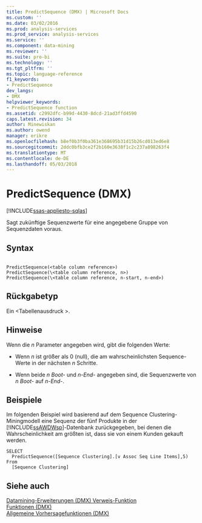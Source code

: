 ```yaml
---
title: PredictSequence (DMX) | Microsoft Docs
ms.custom: ''
ms.date: 03/02/2016
ms.prod: analysis-services
ms.prod_service: analysis-services
ms.service: ''
ms.component: data-mining
ms.reviewer: ''
ms.suite: pro-bi
ms.technology: ''
ms.tgt_pltfrm: ''
ms.topic: language-reference
f1_keywords:
- PredictSequence
dev_langs:
- DMX
helpviewer_keywords:
- PredictSequence function
ms.assetid: c2992dfc-b99d-4430-8dcd-21ad3ffd4590
caps.latest.revision: 34
author: Minewiskan
ms.author: owend
manager: erikre
ms.openlocfilehash: b8ef0b3f0ba361e368695b31d15b26cd013ed6e8
ms.sourcegitcommit: 2ddc0bfb3ce2f2b160e3638f1c2c237a898263f4
ms.translationtype: MT
ms.contentlocale: de-DE
ms.lasthandoff: 05/03/2018
---
```

# <a name="predictsequence-dmx"></a>PredictSequence (DMX)
[!INCLUDE[ssas-appliesto-sqlas](../includes/ssas-appliesto-sqlas.md)]

  Sagt zukünftige Sequenzwerte für eine angegebene Gruppe von Sequenzdaten voraus.  
  
## <a name="syntax"></a>Syntax  
  
```  
  
PredictSequence(<table column reference>)  
PredictSequence(\<table column reference, n>)  
PredictSequence(\<table column reference, n-start, n-end>)  
```  
  
## <a name="return-type"></a>Rückgabetyp  
 Ein \<Tabellenausdruck >.  
  
## <a name="remarks"></a>Hinweise  
 Wenn die *n* Parameter angegeben wird, gibt die folgenden Werte:  
  
-   Wenn *n* ist größer als 0 (null), die am wahrscheinlichsten Sequence-Werte in der nächsten *n* Schritte.  
  
-   Wenn beide *n Boot-* und *n-End-* angegeben sind, die Sequenzwerte von *n Boot-* auf *n-End-*.  
  
## <a name="examples"></a>Beispiele  
 Im folgenden Beispiel wird basierend auf dem Sequence Clustering-Miningmodell eine Sequenz der fünf Produkte in der [!INCLUDE[ssAWDWsp](../includes/ssawdwsp-md.md)]-Datenbank zurückgegeben, bei denen die Wahrscheinlichkeit am größten ist, dass sie von einem Kunden gekauft werden.  
  
```  
SELECT  
  PredictSequence([Sequence Clustering].[v Assoc Seq Line Items],5)  
From  
  [Sequence Clustering]  
```  
  
## <a name="see-also"></a>Siehe auch  
 [Datamining-Erweiterungen &#40;DMX&#41; Verweis-Funktion](../dmx/data-mining-extensions-dmx-function-reference.md)   
 [Funktionen &#40;DMX&#41;](../dmx/functions-dmx.md)   
 [Allgemeine Vorhersagefunktionen &#40;DMX&#41;](../dmx/general-prediction-functions-dmx.md)  
  
  
